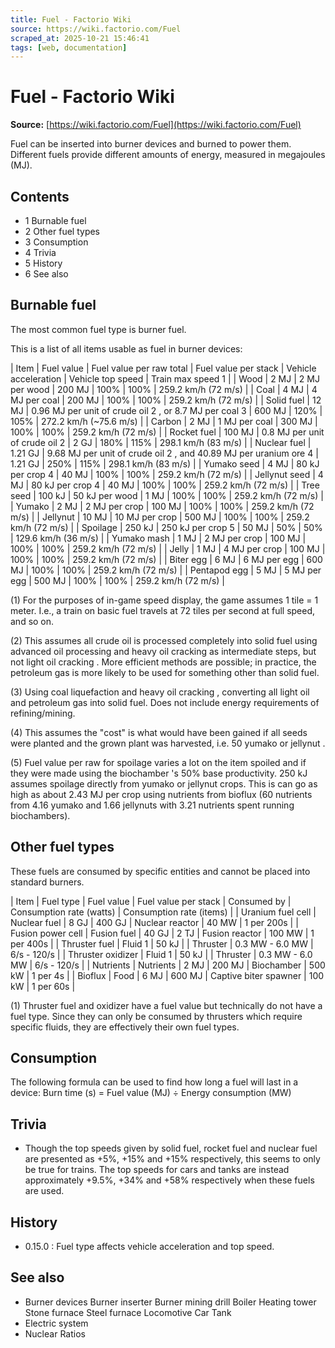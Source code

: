 ```yaml
---
title: Fuel - Factorio Wiki
source: https://wiki.factorio.com/Fuel
scraped_at: 2025-10-21 15:46:41
tags: [web, documentation]
---
```


# Fuel - Factorio Wiki

**Source:** [https://wiki.factorio.com/Fuel](https://wiki.factorio.com/Fuel)

Fuel can be inserted into burner devices and burned to power them. Different fuels provide different amounts of energy, measured in megajoules (MJ).

## Contents

- 1 Burnable fuel
- 2 Other fuel types
- 3 Consumption
- 4 Trivia
- 5 History
- 6 See also

## Burnable fuel

The most common fuel type is burner fuel.

This is a list of all items usable as fuel in burner devices:

| Item | Fuel value | Fuel value per raw total | Fuel value per stack | Vehicle acceleration | Vehicle top speed | Train max speed 1 |
| Wood | 2 MJ | 2 MJ per wood | 200 MJ | 100% | 100% | 259.2 km/h (72 m/s) |
| Coal | 4 MJ | 4 MJ per coal | 200 MJ | 100% | 100% | 259.2 km/h (72 m/s) |
| Solid fuel | 12 MJ | 0.96 MJ per unit of crude oil 2 , or 8.7 MJ per coal 3 | 600 MJ | 120% | 105% | 272.2 km/h (~75.6 m/s) |
| Carbon | 2 MJ | 1 MJ per coal | 300 MJ | 100% | 100% | 259.2 km/h (72 m/s) |
| Rocket fuel | 100 MJ | 0.8 MJ per unit of crude oil 2 | 2 GJ | 180% | 115% | 298.1 km/h (83 m/s) |
| Nuclear fuel | 1.21 GJ | 9.68 MJ per unit of crude oil 2 , and 40.89 MJ per uranium ore 4 | 1.21 GJ | 250% | 115% | 298.1 km/h (83 m/s) |
| Yumako seed | 4 MJ | 80 kJ per crop 4 | 40 MJ | 100% | 100% | 259.2 km/h (72 m/s) |
| Jellynut seed | 4 MJ | 80 kJ per crop 4 | 40 MJ | 100% | 100% | 259.2 km/h (72 m/s) |
| Tree seed | 100 kJ | 50 kJ per wood | 1 MJ | 100% | 100% | 259.2 km/h (72 m/s) |
| Yumako | 2 MJ | 2 MJ per crop | 100 MJ | 100% | 100% | 259.2 km/h (72 m/s) |
| Jellynut | 10 MJ | 10 MJ per crop | 500 MJ | 100% | 100% | 259.2 km/h (72 m/s) |
| Spoilage | 250 kJ | 250 kJ per crop 5 | 50 MJ | 50% | 50% | 129.6 km/h (36 m/s) |
| Yumako mash | 1 MJ | 2 MJ per crop | 100 MJ | 100% | 100% | 259.2 km/h (72 m/s) |
| Jelly | 1 MJ | 4 MJ per crop | 100 MJ | 100% | 100% | 259.2 km/h (72 m/s) |
| Biter egg | 6 MJ | 6 MJ per egg | 600 MJ | 100% | 100% | 259.2 km/h (72 m/s) |
| Pentapod egg | 5 MJ | 5 MJ per egg | 500 MJ | 100% | 100% | 259.2 km/h (72 m/s) |

(1) For the purposes of in-game speed display, the game assumes 1 tile = 1 meter. I.e., a train on basic fuel travels at 72 tiles per second at full speed, and so on.

(2) This assumes all crude oil is processed completely into solid fuel using advanced oil processing and heavy oil cracking as intermediate steps, but not light oil cracking . More efficient methods are possible; in practice, the petroleum gas is more likely to be used for something other than solid fuel.

(3) Using coal liquefaction and heavy oil cracking , converting all light oil and petroleum gas into solid fuel. Does not include energy requirements of refining/mining.

(4) This assumes the "cost" is what would have been gained if all seeds were planted and the grown plant was harvested, i.e. 50 yumako or jellynut .

(5) Fuel value per raw for spoilage varies a lot on the item spoiled and if they were made using the biochamber 's 50% base productivity. 250 kJ assumes spoilage directly from yumako or jellynut crops.  This is can go as high as about 2.43 MJ per crop using nutrients from bioflux (60 nutrients from 4.16 yumako and 1.66 jellynuts with 3.21 nutrients spent running biochambers).

## Other fuel types

These fuels are consumed by specific entities and cannot be placed into standard burners.

| Item | Fuel type | Fuel value | Fuel value per stack | Consumed by | Consumption rate (watts) | Consumption rate (items) |
| Uranium fuel cell | Nuclear fuel | 8 GJ | 400 GJ | Nuclear reactor | 40 MW | 1 per 200s |
| Fusion power cell | Fusion fuel | 40 GJ | 2 TJ | Fusion reactor | 100 MW | 1 per 400s |
| Thruster fuel | Fluid 1 | 50 kJ |  | Thruster | 0.3 MW - 6.0 MW | 6/s - 120/s |
| Thruster oxidizer | Fluid 1 | 50 kJ |  | Thruster | 0.3 MW - 6.0 MW | 6/s - 120/s |
| Nutrients | Nutrients | 2 MJ | 200 MJ | Biochamber | 500 kW | 1 per 4s |
| Bioflux | Food | 6 MJ | 600 MJ | Captive biter spawner | 100 kW | 1 per 60s |

(1) Thruster fuel and oxidizer have a fuel value but technically do not have a fuel type.  Since they can only be consumed by thrusters which require specific fluids, they are effectively their own fuel types.

## Consumption

The following formula can be used to find how long a fuel will last in a device: Burn time (s) = Fuel value (MJ) ÷ Energy consumption (MW)

## Trivia

- Though the top speeds given by solid fuel, rocket fuel and nuclear fuel are presented as +5%, +15% and +15% respectively, this seems to only be true for trains. The top speeds for cars and tanks are instead approximately +9.5%, +34% and +58% respectively when these fuels are used.

## History

- 0.15.0 : Fuel type affects vehicle acceleration and top speed.

## See also

- Burner devices Burner inserter Burner mining drill Boiler Heating tower Stone furnace Steel furnace Locomotive Car Tank
- Electric system
- Nuclear Ratios
